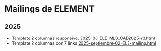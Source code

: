 # Mailings de ELEMENT
## 2025
- Template 2 columnas responsive: <a href="mailings/2025/2025-06-ELE-ML3_CAB2025-r3.html">2025-06-ELE-ML3_CAB2025-r3.html</a>
- Template 2 columnas con 7 links <a href="mailings/2025/2025-septiembre-02-ELE-mailing.html">2025-septiembre-02-ELE-mailing.html</a>
